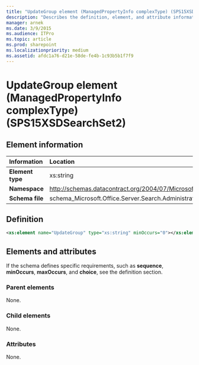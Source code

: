 ```yaml
---
title: "UpdateGroup element (ManagedPropertyInfo complexType) (SPS15XSDSearchSet2)"
description: "Describes the definition, element, and attribute information for the UpdateGroup element (ManagedPropertyInfo complexType) (SPS15XSDSearchSet2)."
manager: arnek
ms.date: 3/9/2015
ms.audience: ITPro
ms.topic: article
ms.prod: sharepoint
ms.localizationpriority: medium
ms.assetid: afdc1a76-d21e-58de-fe4b-1c93b5b1f7f9
---
```


# UpdateGroup element (ManagedPropertyInfo complexType) (SPS15XSDSearchSet2)

 
  
## Element information

| Information | Location |
|:-----|:-----|
|**Element type**|xs:string|
|**Namespace**|http://schemas.datacontract.org/2004/07/Microsoft.Office.Server.Search.Administration|
|**Schema file**|schema_Microsoft.Office.Server.Search.Administration.xsd|
   
## Definition

```XML
<xs:element name="UpdateGroup" type="xs:string" minOccurs="0"></xs:element>

```

## Elements and attributes

If the schema defines specific requirements, such as **sequence**, **minOccurs**, **maxOccurs**, and **choice**, see the definition section. 
  
### Parent elements

None.
  
### Child elements

None.
  
### Attributes

None.
  

